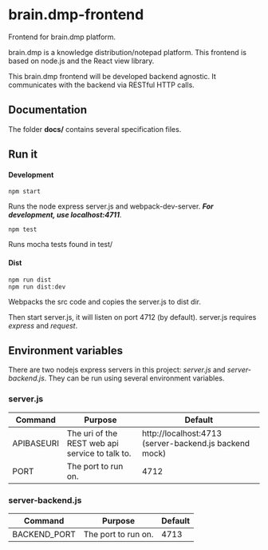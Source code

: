 # brain.dmp-frontend
Frontend for brain.dmp platform.

brain.dmp is a knowledge distribution/notepad platform. This frontend 
is based on node.js and the React view library.

This brain.dmp frontend will be developed backend agnostic. It 
communicates with the backend via RESTful HTTP calls. 

## Documentation

The folder **docs/** contains several specification files.


## Run it

#### Development

```
npm start
```
Runs the node express server.js and webpack-dev-server. **_For development, use localhost:4711_**.

```
npm test
```
Runs mocha tests found in test/

#### Dist

```
npm run dist
npm run dist:dev
```
Webpacks the src code and copies the server.js to dist dir.

Then start server.js, it will listen on port 4712 (by default).
server.js requires *express* and *request*.

## Environment variables

There are two nodejs express servers in this project: *server.js* and *server-backend.js*.
They can be run using several environment variables.

### server.js
Command | Purpose | Default
--- | --- | ---
APIBASEURI | The uri of the REST web api service to talk to. | http://localhost:4713 (server-backend.js backend mock)
PORT | The port to run on. | 4712

### server-backend.js

Command | Purpose | Default
--- | --- | ---
BACKEND_PORT | The port to run on. | 4713
